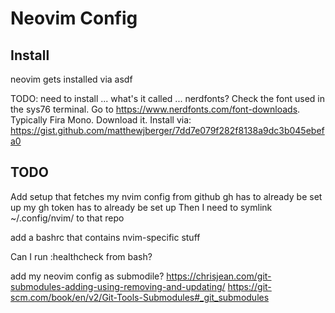# Neovim Config

## Install

neovim gets installed via asdf

TODO: need to install ... what's it called ... nerdfonts?
Check the font used in the sys76 terminal.
Go to https://www.nerdfonts.com/font-downloads.
Typically Fira Mono.
Download it.
Install via:
https://gist.github.com/matthewjberger/7dd7e079f282f8138a9dc3b045ebefa0


## TODO

Add setup that fetches my nvim config from github
gh has to already be set up
my gh token has to already be set up
Then I need to symlink ~/.config/nvim/ to that repo

add a bashrc that contains nvim-specific stuff

Can I run :healthcheck from bash?

add my neovim config as submodile?
https://chrisjean.com/git-submodules-adding-using-removing-and-updating/
https://git-scm.com/book/en/v2/Git-Tools-Submodules#_git_submodules
